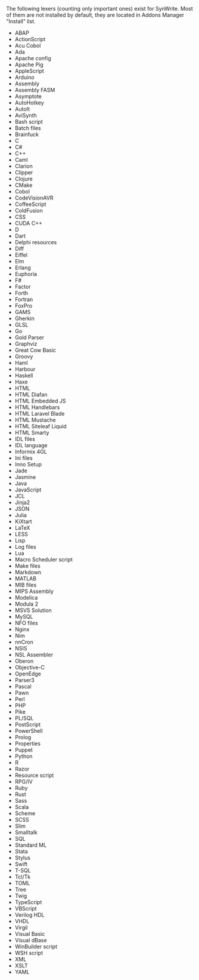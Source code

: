 The following lexers (counting only important ones) exist for SynWrite. 
Most of them are not installed by default, they are located in Addons Manager "Install" list.

* ABAP
* ActionScript
* Acu Cobol
* Ada
* Apache config
* Apache Pig
* AppleScript
* Arduino
* Assembly
* Assembly FASM
* Asymptote
* AutoHotkey
* AutoIt
* AviSynth
* Bash script
* Batch files
* Brainfuck
* C
* C#
* C++
* Caml
* Clarion
* Clipper
* Clojure
* CMake
* Cobol
* CodeVisionAVR
* CoffeeScript
* ColdFusion
* CSS
* CUDA C++
* D
* Dart
* Delphi resources
* Diff
* Eiffel
* Elm
* Erlang
* Euphoria
* F#
* Factor
* Forth
* Fortran
* FoxPro
* GAMS
* Gherkin
* GLSL
* Go
* Gold Parser
* Graphviz
* Great Cow Basic
* Groovy
* Haml
* Harbour
* Haskell
* Haxe
* HTML
* HTML Diafan
* HTML Embedded JS
* HTML Handlebars
* HTML Laravel Blade
* HTML Mustache
* HTML Siteleaf Liquid
* HTML Smarty
* IDL files
* IDL language
* Informix 4GL
* Ini files
* Inno Setup
* Jade
* Jasmine
* Java
* JavaScript
* JCL
* Jinja2
* JSON
* Julia
* KiXtart
* LaTeX
* LESS
* Lisp
* Log files
* Lua
* Macro Scheduler script
* Make files
* Markdown
* MATLAB
* MIB files
* MIPS Assembly
* Modelica
* Modula 2
* MSVS Solution
* MySQL
* NFO files
* Nginx
* Nim
* nnCron
* NSIS
* NSL Assembler
* Oberon
* Objective-C
* OpenEdge
* Parser3
* Pascal
* Pawn
* Perl
* PHP
* Pike
* PL/SQL
* PostScript
* PowerShell
* Prolog
* Properties
* Puppet
* Python
* R
* Razor
* Resource script
* RPG/IV
* Ruby
* Rust
* Sass
* Scala
* Scheme
* SCSS
* Slim
* Smalltalk
* SQL
* Standard ML
* Stata
* Stylus
* Swift
* T-SQL
* Tcl/Tk
* TOML
* Tree
* Twig
* TypeScript
* VBScript
* Verilog HDL
* VHDL
* Virgil
* Visual Basic
* Visual dBase
* WinBuilder script
* WSH script
* XML
* XSLT
* YAML 
